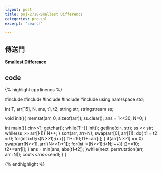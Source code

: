 ```yaml
---
layout: post
title: poj-2718-Smallest Difference
categories: pro-sol
excerpt: "search"

---
```


## 傳送門

#### [Smallest Difference](http://poj.org/problem?id=2718)

## code

{% highlight cpp linenos %}

#include <iostream>
#include <sstream>
#include <string>
#include <cstring>
#include <algorithm>
using namespace std;

int T, arr[15], N, ans, t1, t2;
string str;
stringstream ss;

void init(){
  memset(arr, 0, sizeof(arr));
  ss.clear();
  ans = 1<<30;
  N=0;
}


int main(){
  cin>>T;
  getchar();
  while(T--){
    init();
    getline(cin, str);
    ss << str;
    while(ss >> arr[N]){
      N++;
    }
    sort(arr, arr+N);
    swap(arr[0], arr[1]);
    do{
      t1 = t2 = 0;
      for(int i=0;i<(N>>1);i++){
        t1*=10;
        t1+=arr[i];
      }
      if(arr[N>>1] == 0)
        swap(arr[N>>1], arr[(N>>1)+1]);
      for(int i=(N>>1);i<N;i++){
        t2*=10;
        t2+=arr[i];
      }
      ans = min(ans, abs(t1-t2));
    }while(next_permutation(arr, arr+N));
    cout<<ans<<endl;
  }
}


{% endhighlight %}
